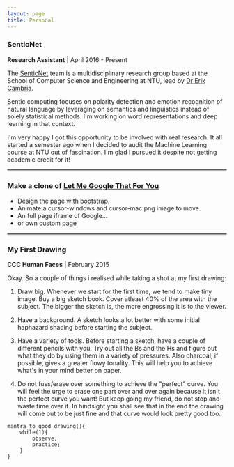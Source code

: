```yaml
---
layout: page
title: Personal
---
```


<style>
	hr{
		border-bottom: 	4px solid darkgrey;
	}
</style>

### SenticNet
**Research Assistant** | April 2016 - Present

The [SenticNet](http://sentic.net) team is a multidisciplinary research group based at the School of Computer Science and Engineering at NTU, lead by [Dr Erik Cambria](http://sentic.net/erikcambria/).

Sentic computing focuses on polarity detection and emotion recognition of natural language by leveraging on semantics and linguistics instead of solely statistical methods. I'm working on word representations and deep learning in that context.

I'm very happy I got this opportunity to be involved with real research. It all started a semester ago when I decided to audit the Machine Learning course at NTU out of fascination. I'm glad I pursued it despite not getting academic credit for it!

---

### Make a clone of [Let Me Google That For You](http://lmgtfy.com)

+ Design the page with bootstrap. 
+ Animate a cursor-windows and cursor-mac.png image to move. 
+ An full page iframe of Google...
+ or own custom page

---

### My First Drawing
**CCC Human Faces** | February 2015

Okay. So a couple of things i realised while taking a shot at my first drawing:

1. Draw big. 
	Whenever we start for the first time, we tend to make tiny image. Buy a big sketch book. Cover atleast 40% of the area with the subject.
	The bigger the sketch is, the more engrossing it is to the viewer. 

2. Have a background.
	A sketch looks a lot better with some initial haphazard shading before starting the subject.

3. Have a variety of tools.
	Before starting a sketch, have a couple of different pencils with you. Try out all the Bs and the Hs and figure out what they do by using them in a variety of pressures. Also charcoal, if possible, gives a greater flowy tonality. This will help you to achieve what's in your mind better on paper.

4. Do not fuss/erase over something to achieve the "perfect" curve.
	You will feel the urge to erase one part over and over again because it isn't the perfect curve you want! 
	But keep going my friend, do not stop and waste time over it. In hindsight you shall see that in the end the drawing will come out to be just fine and that curve would look pretty good too.

```
mantra_to_good_drawing(){
	while(1){
		observe;
		practice;
	}
}
```